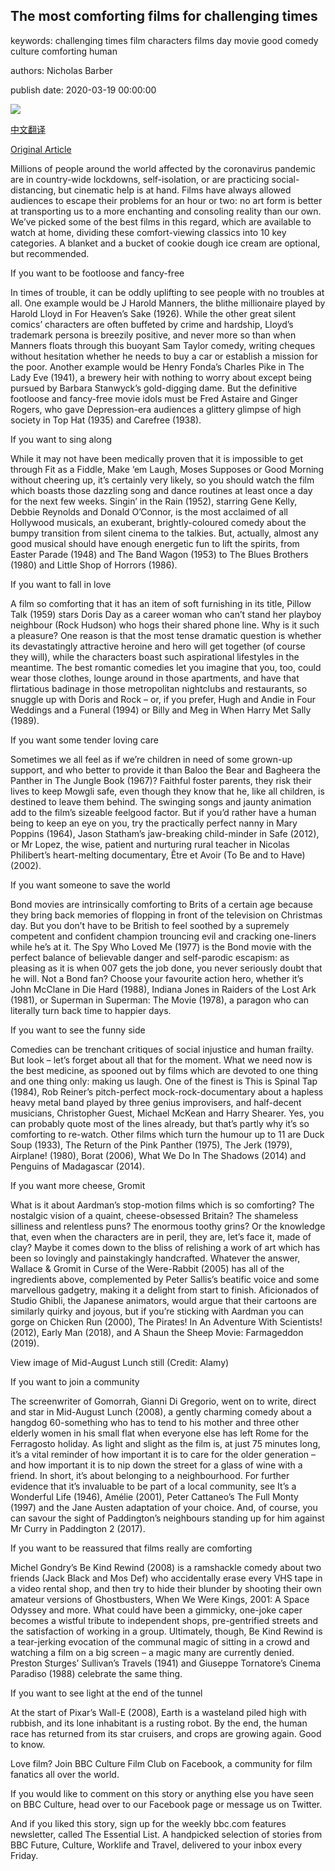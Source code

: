 ## The most comforting films for challenging times

keywords: challenging times film characters films day movie good comedy culture comforting human

authors: Nicholas Barber

publish date: 2020-03-19 00:00:00

![](https://ichef.bbci.co.uk/wwfeatures/live/624_351/images/live/p0/87/31/p08731df.jpg)

[中文翻译](The%20most%20comforting%20films%20for%20challenging%20times_zh.md)

[Original Article](https://www.bbc.com/culture/story/20200319-covid-19-comforting-films-to-watch-in-isolation)

Millions of people around the world affected by the coronavirus pandemic are in country-wide lockdowns, self-isolation, or are practicing social-distancing, but cinematic help is at hand. Films have always allowed audiences to escape their problems for an hour or two: no art form is better at transporting us to a more enchanting and consoling reality than our own. We’ve picked some of the best films in this regard, which are available to watch at home, dividing these comfort-viewing classics into 10 key categories. A blanket and a bucket of cookie dough ice cream are optional, but recommended.

If you want to be footloose and fancy-free

In times of trouble, it can be oddly uplifting to see people with no troubles at all. One example would be J Harold Manners, the blithe millionaire played by Harold Lloyd in For Heaven’s Sake (1926). While the other great silent comics’ characters are often buffeted by crime and hardship, Lloyd’s trademark persona is breezily positive, and never more so than when Manners floats through this buoyant Sam Taylor comedy, writing cheques without hesitation whether he needs to buy a car or establish a mission for the poor. Another example would be Henry Fonda’s Charles Pike in The Lady Eve (1941), a brewery heir with nothing to worry about except being pursued by Barbara Stanwyck’s gold-digging dame. But the definitive footloose and fancy-free movie idols must be Fred Astaire and Ginger Rogers, who gave Depression-era audiences a glittery glimpse of high society in Top Hat (1935) and Carefree (1938).

If you want to sing along

While it may not have been medically proven that it is impossible to get through Fit as a Fiddle, Make ‘em Laugh, Moses Supposes or Good Morning without cheering up, it’s certainly very likely, so you should watch the film which boasts those dazzling song and dance routines at least once a day for the next few weeks. Singin’ in the Rain (1952), starring Gene Kelly, Debbie Reynolds and Donald O’Connor, is the most acclaimed of all Hollywood musicals, an exuberant, brightly-coloured comedy about the bumpy transition from silent cinema to the talkies. But, actually, almost any good musical should have enough energetic fun to lift the spirits, from Easter Parade (1948) and The Band Wagon (1953) to The Blues Brothers (1980) and Little Shop of Horrors (1986).

If you want to fall in love

A film so comforting that it has an item of soft furnishing in its title, Pillow Talk (1959) stars Doris Day as a career woman who can’t stand her playboy neighbour (Rock Hudson) who hogs their shared phone line. Why is it such a pleasure? One reason is that the most tense dramatic question is whether its devastatingly attractive heroine and hero will get together (of course they will), while the characters boast such aspirational lifestyles in the meantime. The best romantic comedies let you imagine that you, too, could wear those clothes, lounge around in those apartments, and have that flirtatious badinage in those metropolitan nightclubs and restaurants, so snuggle up with Doris and Rock – or, if you prefer, Hugh and Andie in Four Weddings and a Funeral (1994) or Billy and Meg in When Harry Met Sally (1989).

If you want some tender loving care

Sometimes we all feel as if we’re children in need of some grown-up support, and who better to provide it than Baloo the Bear and Bagheera the Panther in The Jungle Book (1967)? Faithful foster parents, they risk their lives to keep Mowgli safe, even though they know that he, like all children, is destined to leave them behind. The swinging songs and jaunty animation add to the film’s sizeable feelgood factor. But if you’d rather have a human being to keep an eye on you, try the practically perfect nanny in Mary Poppins (1964), Jason Statham’s jaw-breaking child-minder in Safe (2012), or Mr Lopez, the wise, patient and nurturing rural teacher in Nicolas Philibert’s heart-melting documentary, Être et Avoir (To Be and to Have) (2002).

If you want someone to save the world

Bond movies are intrinsically comforting to Brits of a certain age because they bring back memories of flopping in front of the television on Christmas day. But you don’t have to be British to feel soothed by a supremely competent and confident champion trouncing evil and cracking one-liners while he’s at it. The Spy Who Loved Me (1977) is the Bond movie with the perfect balance of believable danger and self-parodic escapism: as pleasing as it is when 007 gets the job done, you never seriously doubt that he will. Not a Bond fan? Choose your favourite action hero, whether it’s John McClane in Die Hard (1988), Indiana Jones in Raiders of the Lost Ark (1981), or Superman in Superman: The Movie (1978), a paragon who can literally turn back time to happier days.

If you want to see the funny side

Comedies can be trenchant critiques of social injustice and human frailty. But look – let’s forget about all that for the moment. What we need now is the best medicine, as spooned out by films which are devoted to one thing and one thing only: making us laugh. One of the finest is This is Spinal Tap (1984), Rob Reiner’s pitch-perfect mock-rock-documentary about a hapless heavy metal band played by three genius improvisers, and half-decent musicians, Christopher Guest, Michael McKean and Harry Shearer. Yes, you can probably quote most of the lines already, but that’s partly why it’s so comforting to re-watch. Other films which turn the humour up to 11 are Duck Soup (1933), The Return of the Pink Panther (1975), The Jerk (1979), Airplane\! (1980), Borat (2006), What We Do In The Shadows (2014) and Penguins of Madagascar (2014).

If you want more cheese, Gromit

What is it about Aardman’s stop-motion films which is so comforting? The nostalgic vision of a quaint, cheese-obsessed Britain? The shameless silliness and relentless puns? The enormous toothy grins? Or the knowledge that, even when the characters are in peril, they are, let’s face it, made of clay? Maybe it comes down to the bliss of relishing a work of art which has been so lovingly and painstakingly handcrafted. Whatever the answer, Wallace & Gromit in Curse of the Were-Rabbit (2005) has all of the ingredients above, complemented by Peter Sallis’s beatific voice and some marvellous gadgetry, making it a delight from start to finish. Aficionados of Studio Ghibli, the Japanese animators, would argue that their cartoons are similarly quirky and joyous, but if you’re sticking with Aardman you can gorge on Chicken Run (2000), The Pirates\! In An Adventure With Scientists\! (2012), Early Man (2018), and A Shaun the Sheep Movie: Farmageddon (2019).

View image of Mid-August Lunch still (Credit: Alamy)

If you want to join a community

The screenwriter of Gomorrah, Gianni Di Gregorio, went on to write, direct and star in Mid-August Lunch (2008), a gently charming comedy about a hangdog 60-something who has to tend to his mother and three other elderly women in his small flat when everyone else has left Rome for the Ferragosto holiday. As light and slight as the film is, at just 75 minutes long, it’s a vital reminder of how important it is to care for the older generation – and how important it is to nip down the street for a glass of wine with a friend. In short, it’s about belonging to a neighbourhood. For further evidence that it’s invaluable to be part of a local community, see It’s a Wonderful Life (1946), Amélie (2001), Peter Cattaneo’s The Full Monty (1997) and the Jane Austen adaptation of your choice. And, of course, you can savour the sight of Paddington’s neighbours standing up for him against Mr Curry in Paddington 2 (2017).

If you want to be reassured that films really are comforting

Michel Gondry’s Be Kind Rewind (2008) is a ramshackle comedy about two friends (Jack Black and Mos Def) who accidentally erase every VHS tape in a video rental shop, and then try to hide their blunder by shooting their own amateur versions of Ghostbusters, When We Were Kings, 2001: A Space Odyssey and more. What could have been a gimmicky, one-joke caper becomes a wistful tribute to independent shops, pre-gentrified streets and the satisfaction of working in a group. Ultimately, though, Be Kind Rewind is a tear-jerking evocation of the communal magic of sitting in a crowd and watching a film on a big screen – a magic many are currently denied. Preston Sturges’ Sullivan’s Travels (1941) and Giuseppe Tornatore’s Cinema Paradiso (1988) celebrate the same thing.

If you want to see light at the end of the tunnel

At the start of Pixar’s Wall-E (2008), Earth is a wasteland piled high with rubbish, and its lone inhabitant is a rusting robot. By the end, the human race has returned from its star cruisers, and crops are growing again. Good to know.

Love film? Join BBC Culture Film Club on Facebook, a community for film fanatics all over the world.

If you would like to comment on this story or anything else you have seen on BBC Culture, head over to our Facebook page or message us on Twitter.

And if you liked this story, sign up for the weekly bbc.com features newsletter, called The Essential List. A handpicked selection of stories from BBC Future, Culture, Worklife and Travel, delivered to your inbox every Friday.